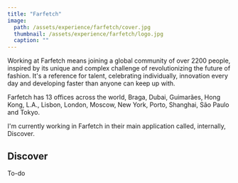 ```yaml
---
title: "Farfetch"
image: 
  path: /assets/experience/farfetch/cover.jpg
  thumbnail: /assets/experience/farfetch/logo.jpg
  caption: ""
---
```


Working at Farfetch means joining a global community of over 2200 people, inspired by its unique and complex challenge of revolutionizing the future of fashion. It's a reference for talent, celebrating individually, innovation every day and developing faster than anyone can keep up with.

Farfetch has 13 offices across the world, Braga, Dubai, Guimarães, Hong Kong, L.A., Lisbon, London, Moscow, New York, Porto, Shanghai, São Paulo and Tokyo.

I'm currently working in Farfetch in their main application called, internally, Discover.

## Discover

To-do